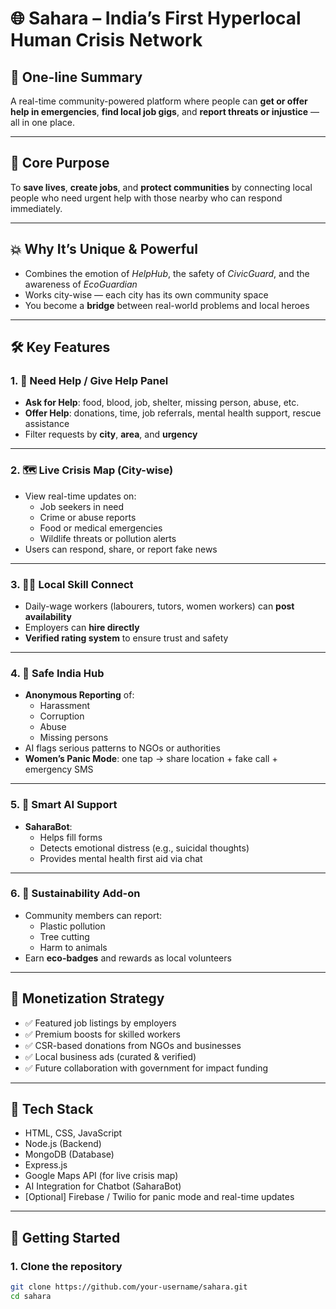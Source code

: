 # 🌐 Sahara – India’s First Hyperlocal Human Crisis Network

## 🧩 One-line Summary
A real-time community-powered platform where people can **get or offer help in emergencies**, **find local job gigs**, and **report threats or injustice** — all in one place.

---

## 🎯 Core Purpose
To **save lives**, **create jobs**, and **protect communities** by connecting local people who need urgent help with those nearby who can respond immediately.

---

## 💥 Why It’s Unique & Powerful
- Combines the emotion of *HelpHub*, the safety of *CivicGuard*, and the awareness of *EcoGuardian*
- Works city-wise — each city has its own community space
- You become a **bridge** between real-world problems and local heroes

---

## 🛠 Key Features

### 1. 🚨 Need Help / Give Help Panel
- **Ask for Help**: food, blood, job, shelter, missing person, abuse, etc.
- **Offer Help**: donations, time, job referrals, mental health support, rescue assistance
- Filter requests by **city**, **area**, and **urgency**

---

### 2. 🗺 Live Crisis Map (City-wise)
- View real-time updates on:
  - Job seekers in need
  - Crime or abuse reports
  - Food or medical emergencies
  - Wildlife threats or pollution alerts
- Users can respond, share, or report fake news

---

### 3. 🧑‍🔧 Local Skill Connect
- Daily-wage workers (labourers, tutors, women workers) can **post availability**
- Employers can **hire directly**
- **Verified rating system** to ensure trust and safety

---

### 4. 🔐 Safe India Hub
- **Anonymous Reporting** of:
  - Harassment
  - Corruption
  - Abuse
  - Missing persons
- AI flags serious patterns to NGOs or authorities
- **Women’s Panic Mode**: one tap → share location + fake call + emergency SMS

---

### 5. 🧠 Smart AI Support
- **SaharaBot**:
  - Helps fill forms
  - Detects emotional distress (e.g., suicidal thoughts)
  - Provides mental health first aid via chat

---

### 6. 🌱 Sustainability Add-on
- Community members can report:
  - Plastic pollution
  - Tree cutting
  - Harm to animals
- Earn **eco-badges** and rewards as local volunteers

---

## 💸 Monetization Strategy
- ✅ Featured job listings by employers
- ✅ Premium boosts for skilled workers
- ✅ CSR-based donations from NGOs and businesses
- ✅ Local business ads (curated & verified)
- ✅ Future collaboration with government for impact funding

---

## 🧪 Tech Stack
- HTML, CSS, JavaScript
- Node.js (Backend)
- MongoDB (Database)
- Express.js
- Google Maps API (for live crisis map)
- AI Integration for Chatbot (SaharaBot)
- [Optional] Firebase / Twilio for panic mode and real-time updates

---

## 🚀 Getting Started

### 1. Clone the repository
```bash
git clone https://github.com/your-username/sahara.git
cd sahara
